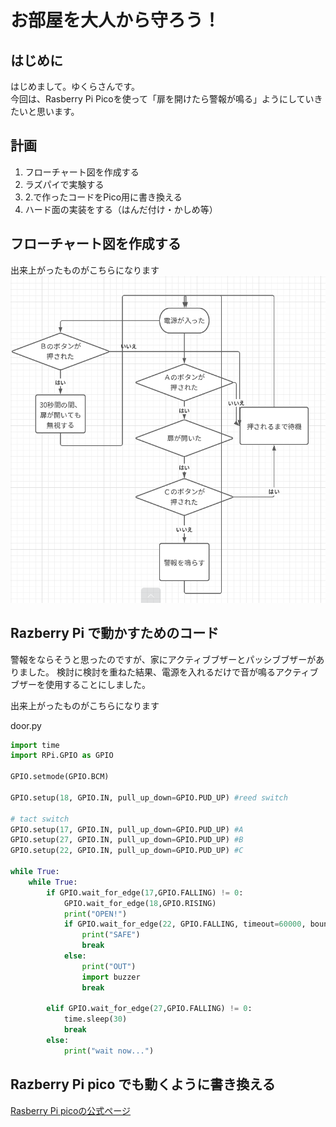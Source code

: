 # お部屋を大人から守ろう！

## はじめに
はじめまして。ゆくらさんです。  
今回は、Rasberry Pi Picoを使って「扉を開けたら警報が鳴る」ようにしていきたいと思います。  

## 計画
1. フローチャート図を作成する
1. ラズパイで実験する
1. 2.で作ったコードをPico用に書き換える
1. ハード面の実装をする（はんだ付け・かしめ等）

## フローチャート図を作成する
出来上がったものがこちらになります
![image](/image/flowchart_door.png)

## Razberry Pi で動かすためのコード

警報をならそうと思ったのですが、家にアクティブブザーとパッシブブザーがありました。
検討に検討を重ねた結果、電源を入れるだけで音が鳴るアクティブブザーを使用することにしました。


出来上がったものがこちらになります

door.py
~~~Python
import time
import RPi.GPIO as GPIO

GPIO.setmode(GPIO.BCM)

GPIO.setup(18, GPIO.IN, pull_up_down=GPIO.PUD_UP) #reed switch

# tact switch
GPIO.setup(17, GPIO.IN, pull_up_down=GPIO.PUD_UP) #A
GPIO.setup(27, GPIO.IN, pull_up_down=GPIO.PUD_UP) #B
GPIO.setup(22, GPIO.IN, pull_up_down=GPIO.PUD_UP) #C

while True:
    while True:
        if GPIO.wait_for_edge(17,GPIO.FALLING) != 0:
            GPIO.wait_for_edge(18,GPIO.RISING)
            print("OPEN!")
            if GPIO.wait_for_edge(22, GPIO.FALLING, timeout=60000, bouncetime=1000) != 0 :
                print("SAFE")
                break        
            else:
                print("OUT")
                import buzzer
                break

        elif GPIO.wait_for_edge(27,GPIO.FALLING) != 0:
            time.sleep(30)
            break
        else:
            print("wait now...")

~~~


## Razberry Pi pico でも動くように書き換える


[Rasberry Pi picoの公式ページ](https://www.raspberrypi.com/documentation/microcontrollers/raspberry-pi-pico.html#pinout-and-design-files)